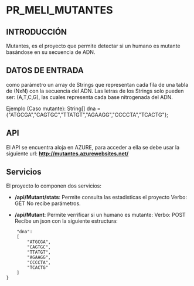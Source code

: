# PR_MELI_MUTANTES



## INTRODUCCIÓN

Mutantes, es el proyecto que permite detectar si un humano es mutante basándose en su secuencia de ADN.


## DATOS DE ENTRADA

como parámetro un array de Strings que representan cada fila de una tabla de (NxN) con la secuencia del ADN. Las letras de los Strings solo pueden ser: (A,T,C,G), las
cuales representa cada base nitrogenada del ADN.

Ejemplo (Caso mutante):
String[] dna = {"ATGCGA","CAGTGC","TTATGT","AGAAGG","CCCCTA","TCACTG"};

## API

El API se encuentra aloja en AZURE, para acceder a ella se debe usar la siguiente url:
 **http://mutantes.azurewebsites.net/**



## Servicios

El proyecto lo componen dos servicios:


- **/api/Mutant/stats**: Permite consulta las estadisticas el proyecto
Verbo: GET
No recibe parámetros.


- **/api/Mutant**: Permite verrificar si un humano es mutante:
Verbo: POST
Recibe un json con la siguiente estructura:
```{
    "dna":
    [
        "ATGCGA",
        "CAGTGC",
        "TTATGT",
        "AGAAGG",
        "CCCCTA",
        "TCACTG"
    ]
}


